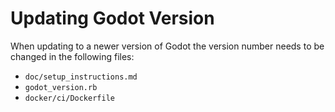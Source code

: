 Updating Godot Version
======================

When updating to a newer version of Godot the version number needs
to be changed in the following files:

- `doc/setup_instructions.md`
- `godot_version.rb`
- `docker/ci/Dockerfile`
